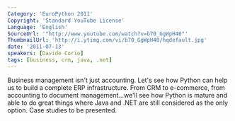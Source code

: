```yaml
---
Category: 'EuroPython 2011'
Copyright: 'Standard YouTube License'
Language: 'English'
SourceUrl: '"http://www.youtube.com/watch?v=b70_GgWpH40"'
ThumbnailUrl: 'http://i.ytimg.com/vi/b70_GgWpH40/hqdefault.jpg'
date: '2011-07-13'
speakers: [Davide Corio]
tags: [business, crm, java, .net]
---
```

Business management isn't just accounting. Let's see how Python can help us to
build a complete ERP infrastructure. From CRM to e-commerce, from accounting
to document management…we'll see how Python is mature and able to do great
things where Java and .NET are still considered as the only option. Case
studies to be presented.

